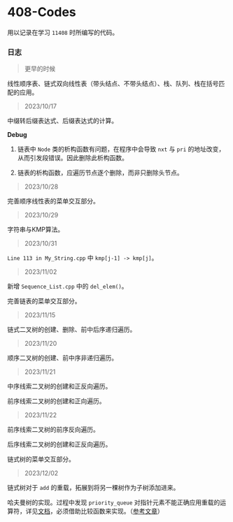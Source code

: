 # 408-Codes

 用以记录在学习 `11408` 时所编写的代码。

### 日志
> 更早的时候  

线性顺序表、链式双向线性表（带头结点、不带头结点）、栈、队列、栈在括号匹配的应用。

> 2023/10/17 

中缀转后缀表达式、后缀表达式的计算。

**Debug**   
1. 链表中 `Node` 类的析构函数有问题，在程序中会导致 `nxt` 与 `pri` 的地址改变，从而引发段错误。因此删除此析构函数。

2. 链表的析构函数，应遍历节点逐个删除，而非只删除头节点。

> 2023/10/28

完善顺序线性表的菜单交互部分。

> 2023/10/29

字符串与KMP算法。

> 2023/10/31

`Line 113 in My_String.cpp` 中 `kmp[j-1] -> kmp[j]`。

> 2023/11/02

新增 `Sequence_List.cpp` 中的 `del_elem()`。

完善链表的菜单交互部分。

> 2023/11/15

链式二叉树的创建、删除、前中后序递归遍历。

> 2023/11/20

顺序二叉树的创建、前中序非递归遍历。

> 2023/11/21

中序线索二叉树的创建和正反向遍历。

前序线索二叉树的创建和正向遍历。

> 2023/11/22

前序线索二叉树的前序反向遍历。

后序线索二叉树的创建和正反向遍历。

链式树的菜单交互部分。

> 2023/12/02

链式树对于 `add` 的重载，拓展到将另一棵树作为子树添加进来。

哈夫曼树的实现。过程中发现 `priority_queue` 对指针元素不能正确应用重载的运算符，详见[文档](https://en.cppreference.com/w/cpp/utility/functional/greater)，必须借助比较函数来实现。（[参考文章](https://blog.csdn.net/auccy/article/details/126119520)）